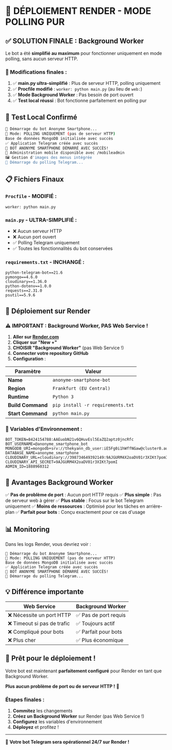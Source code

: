 # 🎯 DÉPLOIEMENT RENDER - MODE POLLING PUR

## ✅ SOLUTION FINALE : Background Worker

Le bot a été **simplifié au maximum** pour fonctionner uniquement en mode polling, sans aucun serveur HTTP.

### 🔧 Modifications finales :

1. ✅ **main.py ultra-simplifié** : Plus de serveur HTTP, polling uniquement
2. ✅ **Procfile modifié** : `worker: python main.py` (au lieu de `web:`)
3. ✅ **Mode Background Worker** : Pas besoin de port ouvert
4. ✅ **Test local réussi** : Bot fonctionne parfaitement en polling pur

## 🧪 Test Local Confirmé

```bash
🚀 Démarrage du bot Anonyme Smartphone...
🔄 Mode: POLLING UNIQUEMENT (pas de serveur HTTP)
Base de données MongoDB initialisée avec succès
✅ Application Telegram créée avec succès
🎉 BOT ANONYME SMARTPHONE DÉMARRÉ AVEC SUCCÈS!
📱 Administration mobile disponible avec /mobileadmin
🖼️ Gestion d'images des menus intégrée
🔄 Démarrage du polling Telegram...
```

## 📋 Fichiers Finaux

### `Procfile` - **MODIFIÉ** :
```
worker: python main.py
```

### `main.py` - **ULTRA-SIMPLIFIÉ** :
- ❌ Aucun serveur HTTP
- ❌ Aucun port ouvert  
- ✅ Polling Telegram uniquement
- ✅ Toutes les fonctionnalités du bot conservées

### `requirements.txt` - **INCHANGÉ** :
```
python-telegram-bot==21.6
pymongo==4.6.0
cloudinary==1.36.0
python-dotenv==1.0.0
requests==2.31.0
psutil==5.9.6
```

## 🚀 Déploiement sur Render

### ⚠️ IMPORTANT : Background Worker, PAS Web Service !

1. **Aller sur [Render.com](https://render.com)**
2. **Cliquer sur "New +"**
3. **CHOISIR "Background Worker"** (pas Web Service !)
4. **Connecter votre repository GitHub**
5. **Configuration** :

| Paramètre | Valeur |
|-----------|---------|
| **Name** | `anonyme-smartphone-bot` |
| **Region** | `Frankfurt (EU Central)` |
| **Runtime** | `Python 3` |
| **Build Command** | `pip install -r requirements.txt` |
| **Start Command** | `python main.py` |

### 🔐 Variables d'Environnement :
```env
BOT_TOKEN=8424154788:AAEuobN21v6QHuvEsl5EaZQ2aptz0jncRfc
BOT_USERNAME=@anonyme_smartphone_bot
MONGODB_URI=mongodb+srv://thekyann_db_user:iE5Fg0i1hWffNGaw@cluster0.auysbl7.mongodb.net/
DATABASE_NAME=anonyme_smartphone
CLOUDINARY_URL=cloudinary://398734649392149:9AJGURM4X2oaDV01r3XIKt7pomI@dkpf8ovsd
CLOUDINARY_API_SECRET=9AJGURM4X2oaDV01r3XIKt7pomI
ADMIN_ID=1888960312
```

## 🎯 Avantages Background Worker

✅ **Pas de problème de port** : Aucun port HTTP requis
✅ **Plus simple** : Pas de serveur web à gérer
✅ **Plus stable** : Focus sur le bot Telegram uniquement
✅ **Moins de ressources** : Optimisé pour les tâches en arrière-plan
✅ **Parfait pour bots** : Conçu exactement pour ce cas d'usage

## 📊 Monitoring

Dans les logs Render, vous devriez voir :
```
🚀 Démarrage du bot Anonyme Smartphone...
🔄 Mode: POLLING UNIQUEMENT (pas de serveur HTTP)
Base de données MongoDB initialisée avec succès
✅ Application Telegram créée avec succès
🎉 BOT ANONYME SMARTPHONE DÉMARRÉ AVEC SUCCÈS!
🔄 Démarrage du polling Telegram...
```

## 💡 Différence importante

| Web Service | Background Worker |
|-------------|------------------|
| ❌ Nécessite un port HTTP | ✅ Pas de port requis |
| ❌ Timeout si pas de trafic | ✅ Toujours actif |
| ❌ Compliqué pour bots | ✅ Parfait pour bots |
| ❌ Plus cher | ✅ Plus économique |

## 🎊 Prêt pour le déploiement !

Votre bot est maintenant **parfaitement configuré** pour Render en tant que Background Worker.

**Plus aucun problème de port ou de serveur HTTP !** 🚀

### Étapes finales :
1. **Commitez** les changements
2. **Créez un Background Worker** sur Render (pas Web Service !)
3. **Configurez** les variables d'environnement
4. **Déployez** et profitez !

---

🤖 **Votre bot Telegram sera opérationnel 24/7 sur Render !**
